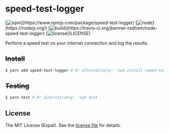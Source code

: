 speed-test-logger
=================
[![npm](https://img.shields.io/npm/v/speed-test-logger.svg?)](https://www.npmjs.com/package/speed-test-logger)
[![node](https://img.shields.io/node/v/speed-test-logger.svg?)](https://nodejs.org/)
[![build](https://img.shields.io/travis/jbenner-radham/node-speed-test-logger.svg?)](https://travis-ci.org/jbenner-radham/node-speed-test-logger)
[![license](https://img.shields.io/github/license/jbenner-radham/node-speed-test-logger.svg?)](LICENSE)

Perform a speed test on your internet connection and log the results.

~~Install~~
-----------
```sh
$ yarn add speed-test-logger # Or alternatively: `npm install speed-test-logger`
```

~~Testing~~
-----------
```sh
$ yarn test # Or alternatively: `npm test`
```

License
-------
The MIT License (Expat). See the [license file](LICENSE) for details.
